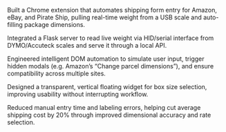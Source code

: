 Built a Chrome extension that automates shipping form entry for Amazon, eBay, and Pirate Ship, pulling real-time weight from a USB scale and auto-filling package dimensions.

Integrated a Flask server to read live weight via HID/serial interface from DYMO/Accuteck scales and serve it through a local API.

Engineered intelligent DOM automation to simulate user input, trigger hidden modals (e.g. Amazon’s “Change parcel dimensions”), and ensure compatibility across multiple sites.

Designed a transparent, vertical floating widget for box size selection, improving usability without interrupting workflow.

Reduced manual entry time and labeling errors, helping cut average shipping cost by 20% through improved dimensional accuracy and rate selection.
